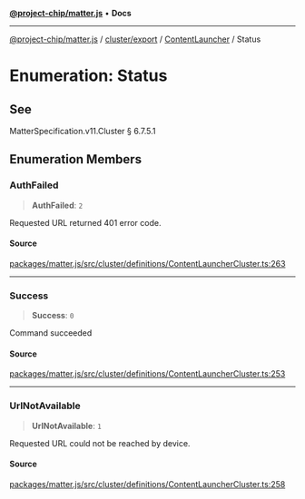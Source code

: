 [**@project-chip/matter.js**](../../../../../README.md) • **Docs**

***

[@project-chip/matter.js](../../../../../modules.md) / [cluster/export](../../../README.md) / [ContentLauncher](../README.md) / Status

# Enumeration: Status

## See

MatterSpecification.v11.Cluster § 6.7.5.1

## Enumeration Members

### AuthFailed

> **AuthFailed**: `2`

Requested URL returned 401 error code.

#### Source

[packages/matter.js/src/cluster/definitions/ContentLauncherCluster.ts:263](https://github.com/project-chip/matter.js/blob/7a8cbb56b87d4ccf34bec5a9a95ab40a1711324f/packages/matter.js/src/cluster/definitions/ContentLauncherCluster.ts#L263)

***

### Success

> **Success**: `0`

Command succeeded

#### Source

[packages/matter.js/src/cluster/definitions/ContentLauncherCluster.ts:253](https://github.com/project-chip/matter.js/blob/7a8cbb56b87d4ccf34bec5a9a95ab40a1711324f/packages/matter.js/src/cluster/definitions/ContentLauncherCluster.ts#L253)

***

### UrlNotAvailable

> **UrlNotAvailable**: `1`

Requested URL could not be reached by device.

#### Source

[packages/matter.js/src/cluster/definitions/ContentLauncherCluster.ts:258](https://github.com/project-chip/matter.js/blob/7a8cbb56b87d4ccf34bec5a9a95ab40a1711324f/packages/matter.js/src/cluster/definitions/ContentLauncherCluster.ts#L258)
